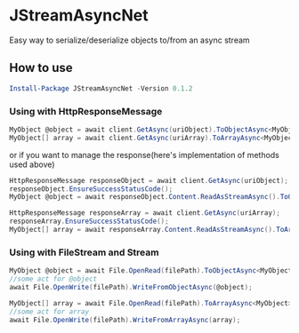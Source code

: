 # JStreamAsyncNet

Easy way to serialize/deserialize objects to/from an async stream

## How to use

```powershell
Install-Package JStreamAsyncNet -Version 0.1.2
```

### Using with HttpResponseMessage

```c#
MyObject @object = await client.GetAsync(uriObject).ToObjectAsync<MyObject>();
MyObject[] array = await client.GetAsync(uriArray).ToArrayAsync<MyObject>();
```

or if you want to manage the response(here's implementation of methods used above)

```c#
HttpResponseMessage responseObject = await client.GetAsync(uriObject);
responseObject.EnsureSuccessStatusCode();
MyObject @object = await responseObject.Content.ReadAsStreamAsync().ToObjectAsync<MyObject>();

HttpResponseMessage responseArray = await client.GetAsync(uriArray);
responseArray.EnsureSuccessStatusCode();
MyObject[] array = await responseArray.Content.ReadAsStreamAsync().ToArrayAsync<MyObject>();
```

### Using with FileStream and Stream

```c#
MyObject @object = await File.OpenRead(filePath).ToObjectAsync<MyObject>();
//some act for @object
await File.OpenWrite(filePath).WriteFromObjectAsync(@object);

MyObject[] array = await File.OpenRead(filePath).ToArrayAsync<MyObject>();
//some act for array
await File.OpenWrite(filePath).WriteFromArrayAsync(array);
```
